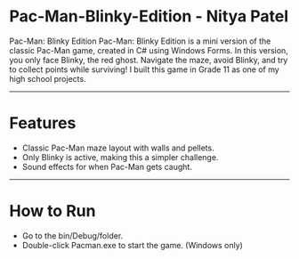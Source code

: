 # Pac-Man-Blinky-Edition - Nitya Patel
Pac-Man: Blinky Edition  Pac-Man: Blinky Edition is a mini version of the classic Pac-Man game, created in C# using Windows Forms. In this version, you only face Blinky, the red ghost. Navigate the maze, avoid Blinky, and try to collect points while surviving! I built this game in Grade 11 as one of my high school projects. 

---

# Features
- Classic Pac-Man maze layout with walls and pellets.
- Only Blinky is active, making this a simpler challenge.
- Sound effects for when Pac-Man gets caught.

---

# How to Run
- Go to the bin/Debug/folder.
- Double-click Pacman.exe to start the game. (Windows only)
